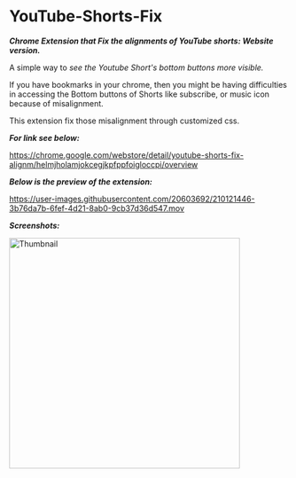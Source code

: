 # YouTube-Shorts-Fix
**_Chrome Extension that Fix the alignments of YouTube shorts: Website version._**

A simple way to _see the Youtube Short's bottom buttons more visible._

If you have bookmarks in your chrome, then you might be having difficulties in accessing the Bottom buttons of Shorts like subscribe, or music icon because of misalignment. 

This extension fix those misalignment through customized css.

**_For link see below:_**

https://chrome.google.com/webstore/detail/youtube-shorts-fix-alignm/helmjholamjokcegjkpfppfoigloccpi/overview

**_Below is the preview of the extension:_**


https://user-images.githubusercontent.com/20603692/210121446-3b76da7b-6fef-4d21-8ab0-9cb37d36d547.mov


**_Screenshots:_**


<img width="416" alt="Thumbnail" src="https://user-images.githubusercontent.com/20603692/209498822-184fb571-c2bd-48c1-a8d2-dc650873e52c.png">
